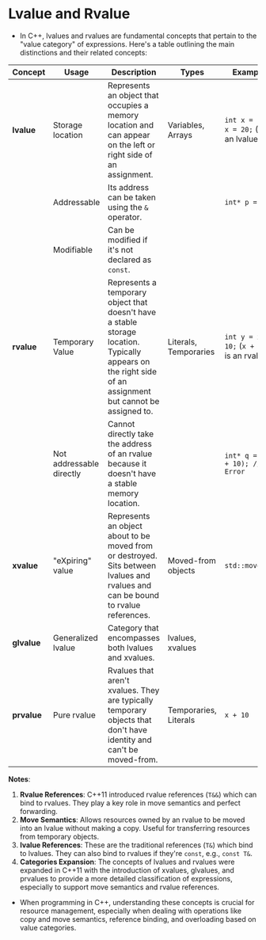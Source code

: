 # Lvalue and Rvalue

- In C++, lvalues and rvalues are fundamental concepts that pertain to the
  "value category" of expressions. Here's a table outlining the main distinctions
  and their related concepts:

| **Concept** | **Usage**                | **Description**                                                                                                                                            | **Types**             | **Example**                               |
| ----------- | ------------------------ | ---------------------------------------------------------------------------------------------------------------------------------------------------------- | --------------------- | ----------------------------------------- |
| **lvalue**  | Storage location         | Represents an object that occupies a memory location and can appear on the left or right side of an assignment.                                            | Variables, Arrays     | `int x = 10; x = 20;` (x is an lvalue)    |
|             | Addressable              | Its address can be taken using the `&` operator.                                                                                                           |                       | `int* p = &x;`                            |
|             | Modifiable               | Can be modified if it's not declared as `const`.                                                                                                           |                       |                                           |
| **rvalue**  | Temporary Value          | Represents a temporary object that doesn't have a stable storage location. Typically appears on the right side of an assignment but cannot be assigned to. | Literals, Temporaries | `int y = x + 10;` (`x + 10` is an rvalue) |
|             | Not addressable directly | Cannot directly take the address of an rvalue because it doesn't have a stable memory location.                                                            |                       | `int* q = &(x + 10); // Error`            |
| **xvalue**  | "eXpiring" value         | Represents an object about to be moved from or destroyed. Sits between lvalues and rvalues and can be bound to rvalue references.                          | Moved-from objects    | `std::move(x)`                            |
| **glvalue** | Generalized lvalue       | Category that encompasses both lvalues and xvalues.                                                                                                        | lvalues, xvalues      |                                           |
| **prvalue** | Pure rvalue              | Rvalues that aren't xvalues. They are typically temporary objects that don't have identity and can't be moved-from.                                        | Temporaries, Literals | `x + 10`                                  |

**Notes**:

1. **Rvalue References**: C++11 introduced rvalue references (`T&&`) which can
   bind to rvalues. They play a key role in move semantics and perfect
forwarding.
2. **Move Semantics**: Allows resources owned by an rvalue to be moved into an
   lvalue without making a copy. Useful for transferring resources from
temporary objects.
3. **lvalue References**: These are the traditional references (`T&`) which
   bind to lvalues. They can also bind to rvalues if they're `const`, e.g.,
`const T&`.
4. **Categories Expansion**: The concepts of lvalues and rvalues were expanded
   in C++11 with the introduction of xvalues, glvalues, and prvalues to provide
a more detailed classification of expressions, especially to support move
semantics and rvalue references.

- When programming in C++, understanding these concepts is crucial for resource
management, especially when dealing with operations like copy and move
semantics, reference binding, and overloading based on value categories.

